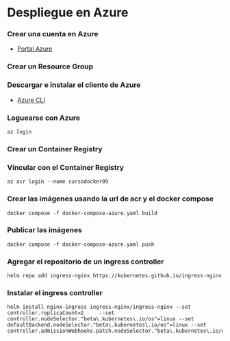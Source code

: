 # Despliegue en Azure

### Crear una cuenta en Azure

- [Portal Azure](https://portal.azure.com)

### Crear un Resource Group

### Descargar e instalar el cliente de Azure

- [Azure CLI](https://docs.microsoft.com/en-us/cli/azure/install-azure-cli-windows?tabs=azure-cli)

### Loguearse con Azure

```
az login
```

### Crear un Container Registry

### Vincular con el Container Registry

```
az acr login --name cursodocker09
```

### Crear las imágenes usando la url de acr y el docker compose

```
docker compose -f docker-compose-azure.yaml build
```

### Publicar las imágenes

```
docker compose -f docker-compose-azure.yaml push
```

### Agregar el repositorio de un ingress controller

```
helm repo add ingress-nginx https://kubernetes.github.io/ingress-nginx
```

### Instalar el ingress controller

```
helm install nginx-ingress ingress-nginx/ingress-nginx --set controller.replicaCount=2     --set controller.nodeSelector."beta\.kubernetes\.io/os"=linux --set defaultBackend.nodeSelector."beta\.kubernetes\.io/os"=linux --set controller.admissionWebhooks.patch.nodeSelector."beta\.kubernetes\.io/os"=linux
```
